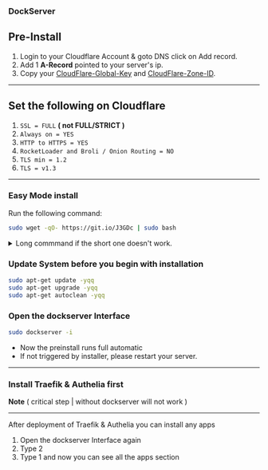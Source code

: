 ### **DockServer**


## Pre-Install

1. Login to your Cloudflare Account & goto DNS click on Add record.
1. Add 1 **A-Record** pointed to your server's ip.
1. Copy your [CloudFlare-Global-Key](https://support.cloudflare.com/hc/en-us/articles/200167836-Managing-API-Tokens-and-Keys) and [CloudFlare-Zone-ID](https://support.cloudflare.com/hc/en-us/articles/200167836-Managing-API-Tokens-and-Keys).

---

## Set the following on Cloudflare

1. `SSL = FULL` **( not FULL/STRICT )**
1. `Always on = YES`
1. `HTTP to HTTPS = YES`
1. `RocketLoader and Broli / Onion Routing = NO`
1. `TLS min = 1.2`
1. `TLS = v1.3`

---

### Easy Mode install

Run the following command:

```sh
sudo wget -qO- https://git.io/J3GDc | sudo bash
```

<details>
  <summary>Long commmand if the short one doesn't work.</summary>
  <br />

```sh
sudo wget -qO- https://raw.githubusercontent.com/dockserver/dockserver/master/wgetfile.sh | sudo bash
```

</details>

### Update System before you begin with installation

```sh
sudo apt-get update -yqq
sudo apt-get upgrade -yqq
sudo apt-get autoclean -yqq
```

### Open the dockserver Interface 

```sh
sudo dockserver -i
```

- Now the preinstall runs full automatic
- If not triggered by installer, please restart your server.

---

### Install Traefik & Authelia first 

**Note** ( critical step | without dockserver will not work )

---

After deployment of Traefik & Authelia you can install any apps

1. Open the dockserver Interface again 
2. Type 2 
3. Type 1
and now you can see all the apps section 

